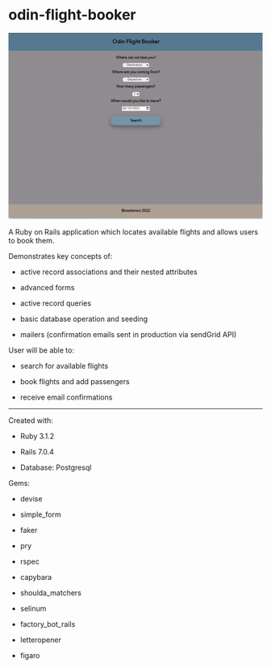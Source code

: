 # odin-flight-booker

![](https://github.com/Servante/odin_flight_booker/blob/main/flight-booker.gif)

A Ruby on Rails application which locates available flights and allows users to book them. 

Demonstrates key concepts of:

* active record associations and their nested attributes

* advanced forms

* active record queries

* basic database operation and seeding

* mailers (confirmation emails sent in production via sendGrid API)


User will be able to:

* search for available flights

* book flights and add passengers

* receive email confirmations


----------------------------------------


Created with:

* Ruby 3.1.2

* Rails 7.0.4

* Database: Postgresql 


Gems:

* devise

* simple_form

* faker

* pry

* rspec

* capybara

* shoulda_matchers

* selinum

* factory_bot_rails

* letteropener

* figaro


